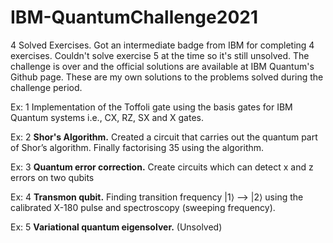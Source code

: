 # IBM-QuantumChallenge2021
4 Solved Exercises.
Got an intermediate badge from IBM for completing 4 exercises. Couldn't solve exercise 5 at the time so it's still unsolved. The challenge is over and the official solutions are available at IBM Quantum's Github page.
These are my own solutions to the problems solved during the challenge period.

Ex: 1 Implementation of the Toffoli gate using the basis gates for IBM Quantum systems i.e., CX, RZ, SX and X gates.

Ex: 2 **Shor's Algorithm.** Created a circuit that carries out the quantum part of Shor’s algorithm. Finally factorising 35 using the algorithm.

Ex: 3 **Quantum error correction.** Create circuits which can detect x and z errors on two qubits

Ex: 4 **Transmon qubit.** Finding  transition frequency |1⟩ --> |2⟩ using the calibrated X-180 pulse and spectroscopy (sweeping frequency).

Ex: 5 **Variational quantum eigensolver.** (Unsolved)
